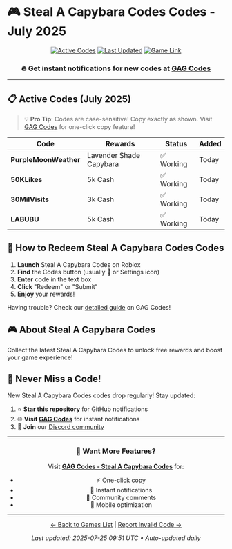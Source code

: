 # 🎮 Steal A Capybara Codes Codes - July 2025

<div align="center">

[![Active Codes](https://img.shields.io/badge/Active%20Codes-4-brightgreen)](https://gagcodes.com/roblox/steal-a-capybara)
[![Last Updated](https://img.shields.io/badge/Last%20Updated-Today-orange)](https://gagcodes.com/roblox/steal-a-capybara)
[![Game Link](https://img.shields.io/badge/Play-Steal%20A%20Capybara%20Codes-red)](https://www.roblox.com/games/)

### 🔥 **Get instant notifications for new codes at [GAG Codes](https://gagcodes.com/roblox/steal-a-capybara)**

</div>

---

## 📋 Active Codes (July 2025)

> 💡 **Pro Tip**: Codes are case-sensitive! Copy exactly as shown. Visit [GAG Codes](https://gagcodes.com/roblox/steal-a-capybara) for one-click copy feature!

| Code | Rewards | Status | Added |
|------|---------|--------|-------|
| **PurpleMoonWeather** | Lavender Shade Capybara | ✅ Working | Today |
| **50KLikes** | 5k Cash | ✅ Working | Today |
| **30MilVisits** | 3k Cash | ✅ Working | Today |
| **LABUBU** | 5k Cash | ✅ Working | Today |


## 📖 How to Redeem Steal A Capybara Codes Codes

1. **Launch** Steal A Capybara Codes on Roblox
2. **Find** the Codes button (usually 🎁 or Settings icon)
3. **Enter** code in the text box
4. **Click** "Redeem" or "Submit"
5. **Enjoy** your rewards!

Having trouble? Check our [detailed guide](https://gagcodes.com/roblox/steal-a-capybara#how-to-redeem) on GAG Codes!

## 🎮 About Steal A Capybara Codes

Collect the latest Steal A Capybara Codes to unlock free rewards and boost your game experience!

## 🔔 Never Miss a Code!

New Steal A Capybara Codes codes drop regularly! Stay updated:

1. ⭐ **Star this repository** for GitHub notifications
2. 🌐 **Visit [GAG Codes](https://gagcodes.com/roblox/steal-a-capybara)** for instant notifications
3. 💬 **Join** our [Discord community](https://gagcodes.com/discord)

---

<div align="center">

### 🚀 Want More Features?

Visit [**GAG Codes - Steal A Capybara Codes**](https://gagcodes.com/roblox/steal-a-capybara) for:
- ⚡ One-click copy
- 🔔 Instant notifications  
- 💬 Community comments
- 📱 Mobile optimization

---

[← Back to Games List](README.md) | [Report Invalid Code →](https://github.com/yourusername/roblox-codes-directory/issues)

*Last updated: 2025-07-25 09:51 UTC • Auto-updated daily*

</div>